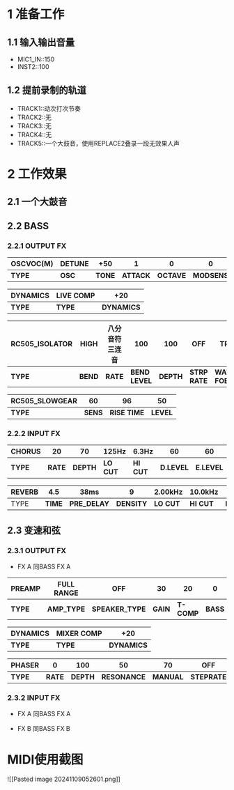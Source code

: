 # 1 准备工作
## 1.1 输入输出音量
- MIC1_IN::150
- INST2::100
## 1.2 提前录制的轨道
- TRACK1::动次打次节奏
- TRACK2::无
- TRACK3::无
- TRACK4::无
- TRACK5::一个大鼓音，使用REPLACE2叠录一段无效果人声
# 2 工作效果
## 2.1 一个大鼓音

## 2.2 BASS
### 2.2.1 OUTPUT FX

| **OSCVOC(M)** | DETUNE  | +50      | 1          | 0          | 0           | 70          | *100*       |
| ------------- | ------- | -------- | ---------- | ---------- | ----------- | ----------- | ----------- |
| **TYPE**      | **OSC** | **TONE** | **ATTACK** | **OCTAVE** | **MODSENS** | **RELEASE** | **BALANCE** |

| DYNAMICS | LIVE COMP | +20          |
| -------- | --------- | ------------ |
| **TYPE** | **TYPE**  | **DYNAMICS** |

| **RC505_ISOLATOR** | HIGH     | 八分音符三连音  | 100            | 100       | OFF           | TRI           |
| ------------------ | -------- | -------- | -------------- | --------- | ------------- | ------------- |
| **TYPE**           | **BEND** | **RATE** | **BEND LEVEL** | **DEPTH** | **STRP RATE** | **WAVA FOEM** |

| **RC505_SLOWGEAR** | 60       | 96            | 50        |
| ------------------ | -------- | ------------- | --------- |
| **TYPE**           | **SENS** | **RISE TIME** | **LEVEL** |
### 2.2.2 INPUT FX

| CHORUS   | 20       | 70        | 125Hz      | 6.3Hz      | 60          | 60          |
| -------- | -------- | --------- | ---------- | ---------- | ----------- | ----------- |
| **TYPE** | **RATE** | **DEPTH** | **LO CUT** | **HI CUT** | **D.LEVEL** | **E.LEVEL** |

| REVERB | 4.5      | 38ms          | 9           | 2.00kHz    | 10.0kHz    | 95          | 95          |
| ------ | -------- | ------------- | ----------- | ---------- | ---------- | ----------- | ----------- |
| TYPE   | **TIME** | **PRE_DELAY** | **DENSITY** | **LO CUT** | **HI CUT** | **D.LEVEL** | **E.LEVEL** |
## 2.3 变速和弦
### 2.3.1 OUTPUT FX
- FX A 同BASS FX A

| **PREAMP** | FULL RANGE   | OFF              | 30       | 20         | 0        | 65         | 70         | 60           | FLAT        | OFF MIC    | CENTER     | 50          |
| ---------- | ------------ | ---------------- | -------- | ---------- | -------- | ---------- | ---------- | ------------ | ----------- | ---------- | ---------- | ----------- |
| **TYPE**   | **AMP_TYPE** | **SPEAKER_TYPE** | **GAIN** | **T-COMP** | **BASS** | **MIDDLE** | **TREBLE** | **PRESENCE** | **MICTYPE** | **MICDIS** | **MICPOS** | **E.LEVEL** |

| DYNAMICS | MIXER COMP | +20          |
| -------- | ---------- | ------------ |
| **TYPE** | **TYPE**   | **DYNAMICS** |

| PHASER   | 0        | 100       | 50            | 70         | OFF          | 100         | 70          | 12        |
| -------- | -------- | --------- | ------------- | ---------- | ------------ | ----------- | ----------- | --------- |
| **TYPE** | **RATE** | **DEPTH** | **RESONANCE** | **MANUAL** | **STEPRATE** | **D.LEVEL** | **E.LEVEL** | **STAGE** |
### 2.3.2 INPUT FX
- FX A 同BASS FX A

- FX B 同BASS FX B

# MIDI使用截图
![[Pasted image 20241109052601.png]]
